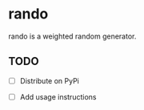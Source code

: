 # rando

rando is a weighted random generator.

## TODO

* [ ] Distribute on PyPi
* [ ] Add usage instructions

